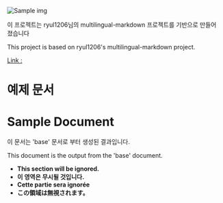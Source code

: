 <!--[document_link]-->

<!-- [common] -->
![Sample img](sample.jpg)

<!-- [document_link]-->

<!-- [ko-KR] -->
이 프로젝트는 ryul1206님의 multilingual-markdown 프로젝트를 기반으로 만들어 졌습니다
<!-- [en-US] -->
This project is based on ryul1206's multilingual-markdown project.
<!-- [common] -->
[Link : ](https://github.com/ryul1206/multilingual-markdown)

<!-- [ko-KR] -->
# 예제 문서
<!-- [en-US] -->
# Sample Document

<!-- [ko-KR] -->
이 문서는 'base' 문서로 부터 생성된 결과입니다.
<!-- [en-US] -->
This document is the output from the 'base' document.


<!-- [ignore] -->
- **This section will be ignored.**
- **이 영역은 무시될 것입니다.**
- **Cette partie sera ignorée**
- **この領域は無視されます。**

